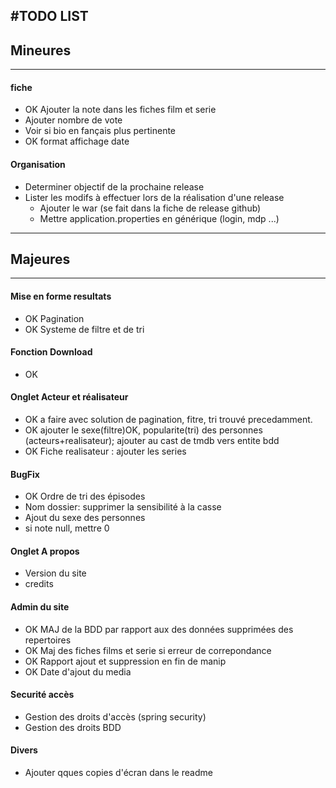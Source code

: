 #TODO LIST
--------------------
## Mineures
------------------------

#### fiche
+ OK Ajouter la note dans les fiches film et serie
+ Ajouter nombre de vote
+ Voir si bio en fançais plus pertinente
+ OK format affichage date

#### Organisation
+ Determiner objectif de la prochaine release  
+ Lister les modifs à effectuer lors de la réalisation d'une release
     + Ajouter le war (se fait dans la fiche de release github)
     + Mettre application.properties en générique (login, mdp ...)

------------------------------------
## Majeures
---------------------------------
#### Mise en forme resultats
+ OK Pagination 
+ OK Systeme de filtre et de tri

#### Fonction Download
+ OK
      
#### Onglet Acteur et réalisateur
+ OK a faire avec solution de pagination, fitre, tri trouvé precedamment.
+ OK ajouter le sexe(filtre)OK, popularite(tri) des personnes (acteurs+realisateur); ajouter au cast de tmdb vers entite bdd
+ OK Fiche realisateur : ajouter les series

#### BugFix
+ OK Ordre de tri des épisodes
+ Nom dossier: supprimer la sensibilité à la casse
+ Ajout du sexe des personnes
+ si note null, mettre 0

#### Onglet A propos
+ Version du site
+ credits

#### Admin du site
+ OK MAJ de la BDD par rapport aux des données supprimées des repertoires
+ OK Maj des fiches films et serie si erreur de correpondance    
+ OK Rapport ajout et suppression en fin de manip
+ OK Date d'ajout du media

#### Securité accès
+ Gestion des droits d'accès (spring security)
+ Gestion des droits BDD

#### Divers
+ Ajouter qques copies d'écran dans le readme


